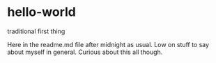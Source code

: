 # hello-world
traditional first thing

Here in the readme.md file after midnight as usual. Low on stuff to say about myself in general. Curious about this all though.
